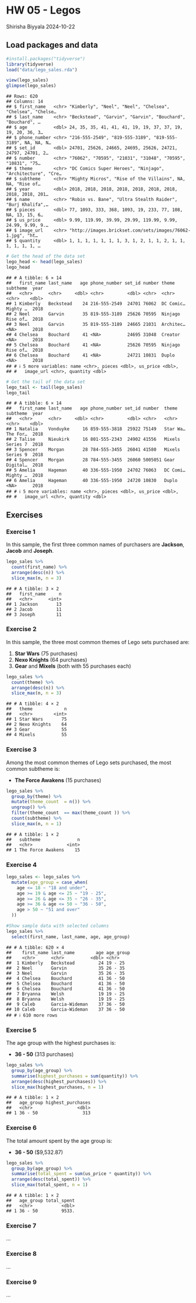HW 05 - Legos
================
Shirisha Biyyala
2024-10-22

## Load packages and data

``` r
#install.packages("tidyverse")
library(tidyverse)
load("data/lego_sales.rda")
```

``` r
view(lego_sales)
glimpse(lego_sales)
```

    ## Rows: 620
    ## Columns: 14
    ## $ first_name   <chr> "Kimberly", "Neel", "Neel", "Chelsea", "Chelsea", "Chelse…
    ## $ last_name    <chr> "Beckstead", "Garvin", "Garvin", "Bouchard", "Bouchard", …
    ## $ age          <dbl> 24, 35, 35, 41, 41, 41, 19, 19, 37, 37, 19, 19, 20, 36, 3…
    ## $ phone_number <chr> "216-555-2549", "819-555-3189", "819-555-3189", NA, NA, N…
    ## $ set_id       <dbl> 24701, 25626, 24665, 24695, 25626, 24721, 24797, 24701, 2…
    ## $ number       <chr> "76062", "70595", "21031", "31048", "70595", "10831", "75…
    ## $ theme        <chr> "DC Comics Super Heroes", "Ninjago", "Architecture", "Cre…
    ## $ subtheme     <chr> "Mighty Micros", "Rise of the Villains", NA, NA, "Rise of…
    ## $ year         <dbl> 2018, 2018, 2018, 2018, 2018, 2018, 2018, 2018, 2018, 201…
    ## $ name         <chr> "Robin vs. Bane", "Ultra Stealth Raider", "Burj Khalifa",…
    ## $ pieces       <dbl> 77, 1093, 333, 368, 1093, 19, 233, 77, 108, NA, 13, 15, 6…
    ## $ us_price     <dbl> 9.99, 119.99, 39.99, 29.99, 119.99, 9.99, 24.99, 9.99, 9.…
    ## $ image_url    <chr> "http://images.brickset.com/sets/images/76062-1.jpg", "ht…
    ## $ quantity     <dbl> 1, 1, 1, 1, 1, 1, 1, 3, 1, 2, 1, 1, 2, 1, 1, 1, 1, 1, 1, …

``` r
# Get the head of the data set
lego_head <- head(lego_sales)
lego_head
```

    ## # A tibble: 6 × 14
    ##   first_name last_name   age phone_number set_id number theme     subtheme  year
    ##   <chr>      <chr>     <dbl> <chr>         <dbl> <chr>  <chr>     <chr>    <dbl>
    ## 1 Kimberly   Beckstead    24 216-555-2549  24701 76062  DC Comic… Mighty …  2018
    ## 2 Neel       Garvin       35 819-555-3189  25626 70595  Ninjago   Rise of…  2018
    ## 3 Neel       Garvin       35 819-555-3189  24665 21031  Architec… <NA>      2018
    ## 4 Chelsea    Bouchard     41 <NA>          24695 31048  Creator   <NA>      2018
    ## 5 Chelsea    Bouchard     41 <NA>          25626 70595  Ninjago   Rise of…  2018
    ## 6 Chelsea    Bouchard     41 <NA>          24721 10831  Duplo     <NA>      2018
    ## # ℹ 5 more variables: name <chr>, pieces <dbl>, us_price <dbl>,
    ## #   image_url <chr>, quantity <dbl>

``` r
# Get the tail of the data set
lego_tail <- tail(lego_sales)
lego_tail
```

    ## # A tibble: 6 × 14
    ##   first_name last_name   age phone_number set_id number  theme    subtheme  year
    ##   <chr>      <chr>     <dbl> <chr>         <dbl> <chr>   <chr>    <chr>    <dbl>
    ## 1 Natalia    Vonduyke     16 859-555-3818  25922 75149   Star Wa… The For…  2018
    ## 2 Talise     Nieukirk     16 801-555-2343  24902 41556   Mixels   Series 7  2018
    ## 3 Spencer    Morgan       28 784-555-3455  26041 41580   Mixels   Series 9  2018
    ## 4 Spencer    Morgan       28 784-555-3455  26060 5005051 Gear     Digital…  2018
    ## 5 Amelia     Hageman      40 336-555-1950  24702 76063   DC Comi… Mighty …  2018
    ## 6 Amelia     Hageman      40 336-555-1950  24720 10830   Duplo    <NA>      2018
    ## # ℹ 5 more variables: name <chr>, pieces <dbl>, us_price <dbl>,
    ## #   image_url <chr>, quantity <dbl>

## Exercises

### Exercise 1

In this sample, the first three common names of purchasers are
**Jackson**, **Jacob** and **Joseph**.

``` r
lego_sales %>%
  count(first_name) %>%
  arrange(desc(n)) %>%
  slice_max(n, n = 3)
```

    ## # A tibble: 3 × 2
    ##   first_name     n
    ##   <chr>      <int>
    ## 1 Jackson       13
    ## 2 Jacob         11
    ## 3 Joseph        11

### Exercise 2

In this sample, the three most common themes of Lego sets purchased are:

1.  **Star Wars** (75 purchases)
2.  **Nexo Knights** (64 purchases)
3.  **Gear** and **Mixels** (both with 55 purchases each)

``` r
lego_sales %>%
  count(theme) %>%
  arrange(desc(n)) %>%
  slice_max(n, n = 3)
```

    ## # A tibble: 4 × 2
    ##   theme            n
    ##   <chr>        <int>
    ## 1 Star Wars       75
    ## 2 Nexo Knights    64
    ## 3 Gear            55
    ## 4 Mixels          55

### Exercise 3

Among the most common themes of Lego sets purchased, the most common
subtheme is:

- **The Force Awakens** (15 purchases)

``` r
lego_sales %>%
  group_by(theme) %>%
  mutate(theme_count  = n()) %>%  
  ungroup() %>%
  filter(theme_count  == max(theme_count )) %>%  
  count(subtheme) %>%
  slice_max(n, n = 1)
```

    ## # A tibble: 1 × 2
    ##   subtheme              n
    ##   <chr>             <int>
    ## 1 The Force Awakens    15

### Exercise 4

``` r
lego_sales <- lego_sales %>%
  mutate(age_group = case_when(
    age <= 18 ~ "18 and under",
    age >= 19 & age <= 25 ~ "19 - 25",
    age >= 26 & age <= 35 ~ "26 - 35",
    age >= 36 & age <= 50 ~ "36 - 50",
    age > 50 ~ "51 and over"
  ))
```

``` r
#Show sample data with selected columns
lego_sales %>% 
  select(first_name, last_name, age, age_group)
```

    ## # A tibble: 620 × 4
    ##    first_name last_name        age age_group
    ##    <chr>      <chr>          <dbl> <chr>    
    ##  1 Kimberly   Beckstead         24 19 - 25  
    ##  2 Neel       Garvin            35 26 - 35  
    ##  3 Neel       Garvin            35 26 - 35  
    ##  4 Chelsea    Bouchard          41 36 - 50  
    ##  5 Chelsea    Bouchard          41 36 - 50  
    ##  6 Chelsea    Bouchard          41 36 - 50  
    ##  7 Bryanna    Welsh             19 19 - 25  
    ##  8 Bryanna    Welsh             19 19 - 25  
    ##  9 Caleb      Garcia-Wideman    37 36 - 50  
    ## 10 Caleb      Garcia-Wideman    37 36 - 50  
    ## # ℹ 610 more rows

### Exercise 5

The age group with the highest purchases is:

- **36 - 50** (313 purchases)

``` r
lego_sales %>%
  group_by(age_group) %>%
  summarise(highest_purchases = sum(quantity)) %>%
  arrange(desc(highest_purchases)) %>%
  slice_max(highest_purchases, n = 1)
```

    ## # A tibble: 1 × 2
    ##   age_group highest_purchases
    ##   <chr>                 <dbl>
    ## 1 36 - 50                 313

### Exercise 6

The total amount spent by the age group is:

- **36 - 50** (\$9,532.87)

``` r
lego_sales %>%
  group_by(age_group) %>%
  summarise(total_spent = sum(us_price * quantity)) %>%
  arrange(desc(total_spent)) %>%
  slice_max(total_spent, n = 1)
```

    ## # A tibble: 1 × 2
    ##   age_group total_spent
    ##   <chr>           <dbl>
    ## 1 36 - 50         9533.

### Exercise 7

…

### Exercise 8

…

### Exercise 9

…
